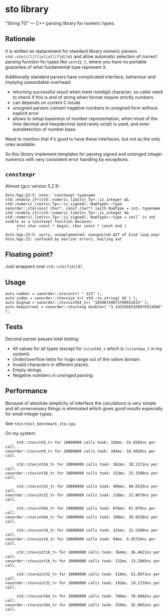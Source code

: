 # sto library

"String TO" — C++ parsing library for numeric types.

## Rationale

It is written as replacement for standard library numeric parsers `std::sto(i|l|ll|ul|ull|f|d|ld)` and allow automatic selection of correct parsing function for types like `uint32_t`, where you have no portable guarantee of what fundamental type represent it.

Additionally standard parsers have complicated interface, behaviour and implying unavoidable overhead:
 * returning successful result when meet nondigit character, so caller need to check if this is end of string when format require strictly numbers
 * can depends on current C locale
 * unsigned parsers convert negative numbers to unsigned form without explicit error
 * allows to setup baseness of number representation, when most of the time decimal and hexadecimal (and rarely octal) is used, and even autodetection of number base.

Need to mention that it's good to have these interfaces, but not as the only ones available.

So this library implement templates for parsing signed and unsinged integer numerics with very consistent error handling by exceptions.

## `constexpr`

Almost (gcc version 5.2.1):
```
dsto.hpp:23:5: note: ‘constexpr typename std::enable_if<(std::numeric_limits<_Tp>::is_integer && std::numeric_limits<_Tp>::is_signed), NumType>::type vanorder::sto(const char*, const char*) [with NumType = int; typename std::enable_if<(std::numeric_limits<_Tp>::is_integer && std::numeric_limits<_Tp>::is_signed), NumType>::type = int]’ is not usable as a constexpr function because:
     sto( char const * begin, char const * const end )
     ^
dsto.hpp:23:5: sorry, unimplemented: unexpected AST of kind loop_expr
dsto.hpp:23: confused by earlier errors, bailing out

```

## Floating point?

Just wrappers over `std::sto(f|d|ld)`.

## Usage

```
auto number = vanorder::sto<int>( "-123" );
auto index = vanorder::sto<size_t>( std::to_string( 42 ) );
auto bignum = vanorder::sto<uint64_t>( "18446744073709551615" );
auto keepitreal = vanorder::sto<long double>( "3.14159265358979323846" );
```

## Tests

Decimal parser passes total testing:
 * All values for all types (except for `(u)int64_t` which is `(u)intmax_t` in my system).
 * Under/overflow tests for huge range out of the native domain.
 * Invalid characters in different places.
 * Empty strings.
 * Negative numbers in unsinged parsing.


## Performance

Because of absolute simplicity of interface the caculations is very simple and all unnecessary things is eliminated which gives good results especially for small integer types.

See `test/test_benchmark_sto.cpp`.

On my system:
```
     std::sto<int8_t> for 10000000 calls took: 328ms. 32.8565ns per call.
vanorder::sto<int8_t> for 10000000 calls took: 104ms. 10.4836ns per call.

     std::sto<int16_t> for 10000000 calls took: 382ms. 38.2171ns per call.
vanorder::sto<int16_t> for 10000000 calls took: 153ms. 15.3396ns per call.

     std::sto<int32_t> for 10000000 calls took: 486ms. 48.6525ns per call.
vanorder::sto<int32_t> for 10000000 calls took: 228ms. 22.8679ns per call.

     std::sto<int64_t> for 10000000 calls took: 676ms. 67.676ns per call.
vanorder::sto<int64_t> for 10000000 calls took: 390ms. 39.0338ns per call.

     std::sto<uint8_t> for 10000000 calls took: 325ms. 32.5209ns per call.
vanorder::sto<uint8_t> for 10000000 calls took: 94ms. 9.45724ns per call.

     std::sto<uint16_t> for 10000000 calls took: 364ms. 36.4621ns per call.
vanorder::sto<uint16_t> for 10000000 calls took: 132ms. 13.2965ns per call.

     std::sto<uint32_t> for 10000000 calls took: 518ms. 51.8971ns per call.
vanorder::sto<uint32_t> for 10000000 calls took: 192ms. 19.2719ns per call.

     std::sto<uint64_t> for 10000000 calls took: 786ms. 78.6062ns per call.
vanorder::sto<uint64_t> for 10000000 calls took: 359ms. 35.9652ns per call.


```